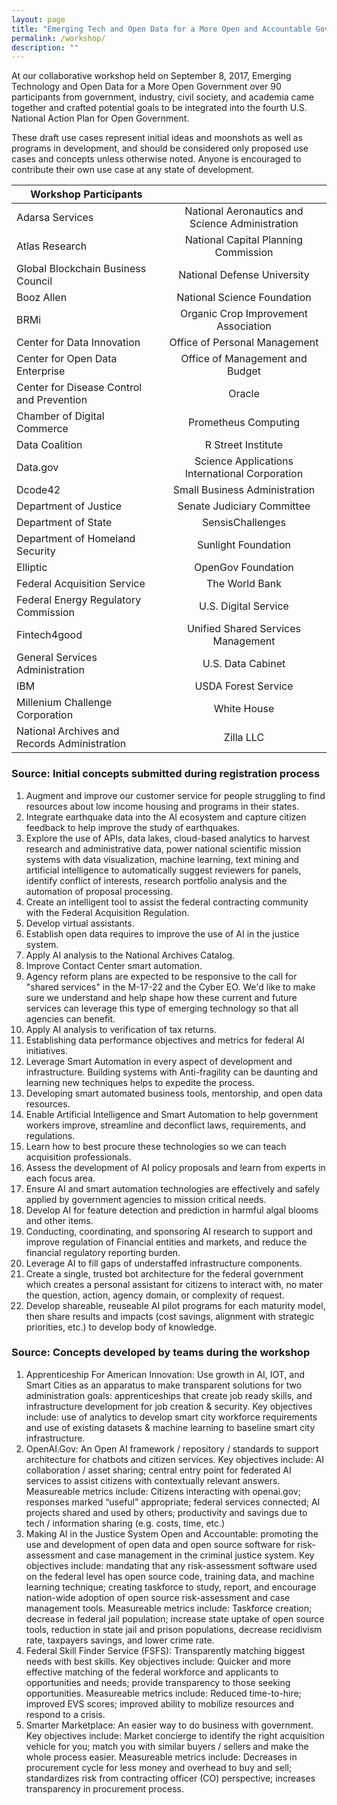 ```yaml
---
layout: page
title: "Emerging Tech and Open Data for a More Open and Accountable Government Collaborative Workshop -- AI for Citizen Services Programming"
permalink: /workshop/
description: ""
---
```



At our collaborative workshop held on September 8, 2017, Emerging Technology and Open Data for a More Open Government over 90 participants from government, industry, civil society, and academia came together and crafted potential goals to be integrated into the fourth U.S. National Action Plan for Open Government.

These draft use cases represent initial ideas and moonshots as well as programs in development, and should be considered only proposed use cases and concepts unless otherwise noted. Anyone is encouraged to contribute their own use case at any state of development.



|                                      Workshop Participants                                       ||
| ------------------------------------------------|:-----------------------------------------------:|
| Adarsa Services                                 | National Aeronautics and Science Administration |
| Atlas Research                                  | National Capital Planning Commission            |
| Global Blockchain Business Council              | National Defense University                     |
| Booz Allen                                      | National Science Foundation                     |
| BRMi                                            | Organic Crop Improvement Association            |
| Center for Data Innovation                      | Office of Personal Management                   |
| Center for Open Data Enterprise                 | Office of Management and Budget                 |
| Center for Disease Control and Prevention       | Oracle                                          |
| Chamber of Digital Commerce                     | Prometheus Computing                            |
| Data Coalition                                  | R Street Institute                              |
| Data.gov                                        | Science Applications International Corporation  |
| Dcode42                                         | Small Business Administration                   |
| Department of Justice                           | Senate Judiciary Committee                      |
| Department of State                             | SensisChallenges                                |
| Department of Homeland Security                 | Sunlight Foundation                             |
| Elliptic                                        | OpenGov Foundation                              |
| Federal Acquisition Service                     | The World Bank                                  |
| Federal Energy Regulatory Commission            | U.S. Digital Service                            |
| Fintech4good                                    | Unified Shared Services Management              |
| General Services Administration                 | U.S. Data Cabinet                               |
| IBM                                             | USDA Forest Service                             |
| Millenium Challenge Corporation                 | White House                                     |
| National Archives and Records Administration    | Zilla LLC                                       |




### Source: Initial concepts submitted during registration process

1. Augment and improve our customer service for people struggling to find resources about low income housing and programs in their states.
2. Integrate earthquake data into the AI ecosystem and capture citizen feedback to help improve the study of earthquakes.
3. Explore the use of APIs, data lakes, cloud-based analytics to harvest research and administrative data, power national scientific mission systems with data visualization, machine learning, text mining and artificial intelligence to automatically suggest reviewers for panels, identify conflict of interests, research portfolio analysis and the automation of proposal processing.
4. Create an intelligent tool to assist the federal contracting community with the Federal Acquisition Regulation.
5. Develop virtual assistants.
6. Establish open data requires to improve the use of AI in the justice system.
7. Apply AI analysis to the National Archives Catalog.
8. Improve Contact Center smart automation.
9. Agency reform plans are expected to be responsive to the call for "shared services" in the M-17-22 and the Cyber EO. We'd like to make sure we understand and help shape how these current and future services can leverage this type of emerging technology so that all agencies can benefit.
10. Apply AI analysis to verification of tax returns.
11. Establishing data performance objectives and metrics for federal AI initiatives.
12. Leverage Smart Automation in every aspect of development and infrastructure. Building systems with Anti-fragility can be daunting and learning new techniques helps to expedite the process.
13. Developing smart automated business tools, mentorship, and open data resources.
14. Enable Artificial Intelligence and Smart Automation to help government workers improve, streamline and deconflict laws, requirements, and regulations.
15. Learn how to best procure these technologies so we can teach acquisition professionals.
16. Assess the development of AI policy proposals and learn from experts in each focus area.
17. Ensure AI and smart automation technologies are effectively and safely applied by government agencies to mission critical needs.
18. Develop AI for feature detection and prediction in harmful algal blooms and other items.
19. Conducting, coordinating, and sponsoring AI research to support and improve regulation of Financial entities and markets, and reduce the financial regulatory reporting burden.
20. Leverage AI to fill gaps of understaffed infrastructure components.
21. Create a single, trusted bot architecture for the federal government which creates a personal assistant for citizens to interact with, no mater the question, action, agency domain, or complexity of request.
22. Develop shareable, reuseable AI pilot programs for each maturity model, then share results and impacts (cost savings, alignment with strategic priorities, etc.) to develop body of knowledge.

### Source: Concepts developed by teams during the workshop

1. Apprenticeship For American Innovation: Use growth in AI, IOT, and Smart Cities as an apparatus to make transparent solutions for two administration goals: apprenticeships that create job ready skills, and infrastructure development for job creation & security. Key objectives include: use of analytics to develop smart city workforce requirements and use of existing datasets & machine learning to baseline smart city infrastructure.
2. OpenAI.Gov: An Open AI framework / repository / standards to support architecture for chatbots and citizen services. Key objectives include: AI collaboration / asset sharing; central entry point for federated AI services to assist citizens with contextually relevant answers. Measureable metrics include: Citizens interacting with openai.gov; responses marked “useful” appropriate; federal services connected; AI projects shared and used by others; productivity and savings due to tech / information sharing (e.g. costs, time, etc.)
3. Making AI in the Justice System Open and Accountable: promoting the use and development of open data and open source software for risk-assessment and case management in the criminal justice system. Key objectives include: mandating that any risk-assessment software used on the federal level has open source code, training data, and machine learning technique; creating taskforce to study, report, and encourage nation-wide adoption of open source risk-assessment and case management tools. Measureable metrics include: Taskforce creation; decrease in federal jail population; increase state uptake of open source tools, reduction in state jail and prison populations, decrease recidivism rate, taxpayers savings, and lower crime rate.
4. Federal Skill Finder Service (FSFS): Transparently matching biggest needs with best skills. Key objectives include: Quicker and more effective matching of the federal workforce and applicants to opportunities and needs; provide transparency to those seeking opportunities. Measureable metrics include: Reduced time-to-hire; improved EVS scores; improved ability to mobilize resources and respond to a crisis.
5. Smarter Marketplace: An easier way to do business with government. Key objectives include: Market concierge to identify the right acquisition vehicle for you; match you with similar buyers / sellers and make the whole process easier. Measureable metrics include: Decreases in procurement cycle for less money and overhead to buy and sell; standardizes risk from contracting officer (CO) perspective; increases transparency in procurement process.
